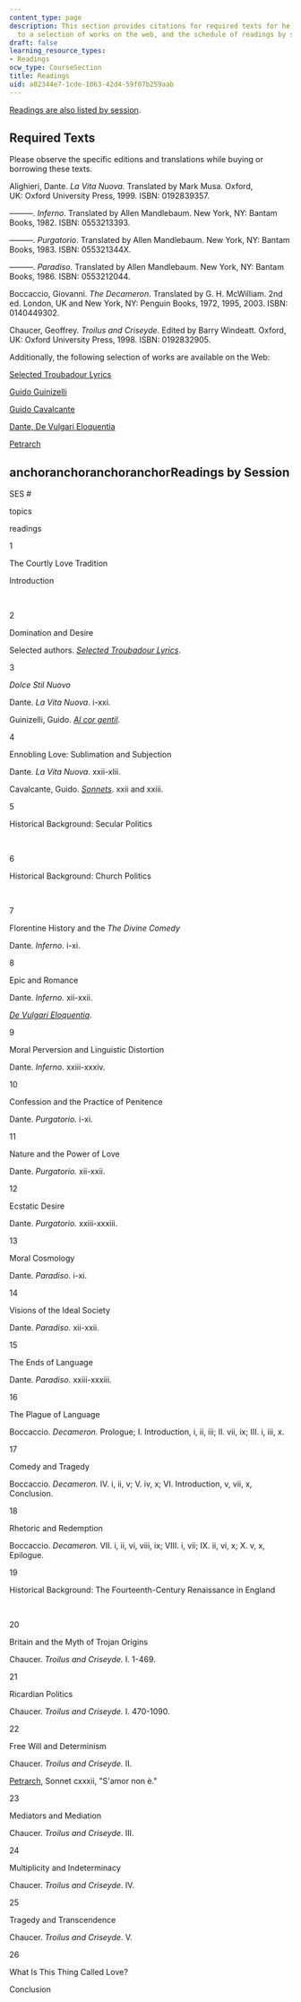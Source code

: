 ```yaml
---
content_type: page
description: This section provides citations for required texts for he course, links
  to a selection of works on the web, and the schedule of readings by session.
draft: false
learning_resource_types:
- Readings
ocw_type: CourseSection
title: Readings
uid: a02344e7-1cde-1063-42d4-59f07b259aab
---
```

[Readings are also listed by session](#ses).

## Required Texts

Please observe the specific editions and translations while buying or borrowing these texts.

Alighieri, Dante. *La Vita Nuova.* Translated by Mark Musa. Oxford, UK: Oxford University Press, 1999. ISBN: 0192839357.

———. *Inferno*. Translated by Allen Mandlebaum. New York, NY: Bantam Books, 1982. ISBN: 0553213393.

———. *Purgatorio*. Translated by Allen Mandlebaum. New York, NY: Bantam Books, 1983. ISBN: 055321344X.

———. *Paradiso*. Translated by Allen Mandlebaum. New York, NY: Bantam Books, 1986. ISBN: 0553212044.

Boccaccio, Giovanni. *The Decameron*. Translated by G. H. McWilliam. 2nd ed. London, UK and New York, NY: Penguin Books, 1972, 1995, 2003. ISBN: 0140449302.

Chaucer, Geoffrey. *Troilus and Criseyde*. Edited by Barry Windeatt. Oxford, UK: Oxford University Press, 1998. ISBN: 0192832905.

Additionally, the following selection of works are available on the Web:

[Selected Troubadour Lyrics](http://www.britannica.com/art/troubadour-lyric-artist)

[Guido Guinizelli](http://www.auburn.edu/~bertocr/)

[Guido Cavalcante](http://www.sonnets.org/pound.htm)

[Dante, De Vulgari Eloquentia](http://www.danteonline.it/italiano/opere.asp?idope=3&idlang=OR)

[Petrarch](http://translations-ink.com/Canzon5.html)

## anchoranchoranchoranchorReadings by Session

SES #

topics

readings

1

The Courtly Love Tradition

Introduction

 

2

Domination and Desire

Selected authors. [*Selected Troubadour Lyrics*](http://www.britannica.com/art/troubadour-lyric-artist).

3

*Dolce Stil Nuovo*

Dante. *La Vita Nuova*. i-xxi.

Guinizelli, Guido. [*Al cor gentil*](http://www.auburn.edu/~bertocr/).

4

Ennobling Love: Sublimation and Subjection

Dante. *La Vita Nuova*. xxii-xlii.

Cavalcante, Guido. [*Sonnets*](http://www.sonnets.org/pound.htm). xxii and xxiii.

5

Historical Background: Secular Politics

 

6

Historical Background: Church Politics

 

7

Florentine History and the *The Divine Comedy*

Dante. *Inferno.* i-xi.

8

Epic and Romance

Dante. *Inferno.* xii-xxii.

[*De Vulgari Eloquentia*](http://www.danteonline.it/italiano/opere.asp?idope=3&idlang=OR).

9

Moral Perversion and Linguistic Distortion

Dante. *Inferno.* xxiii-xxxiv.

10

Confession and the Practice of Penitence

Dante. *Purgatorio.* i-xi.

11

Nature and the Power of Love

Dante. *Purgatorio.* xii-xxii.

12

Ecstatic Desire

Dante. *Purgatorio.* xxiii-xxxiii.

13

Moral Cosmology

Dante. *Paradiso.* i-xi.

14

Visions of the Ideal Society

Dante. *Paradiso.* xii-xxii.

15

The Ends of Language

Dante. *Paradiso.* xxiii-xxxiii.

16

The Plague of Language

Boccaccio. *Decameron.* Prologue; I. Introduction, i, ii, iii; II. vii, ix; III. i, iii, x.

17

Comedy and Tragedy

Boccaccio. *Decameron.* IV. i, ii, v; V. iv, x; VI. Introduction, v, vii, x, Conclusion.

18

Rhetoric and Redemption

Boccaccio. *Decameron.* VII. i, ii, vi, viii, ix; VIII. i, vii; IX. ii, vi, x; X. v, x, Epilogue.

19

Historical Background: The Fourteenth-Century Renaissance in England

 

20

Britain and the Myth of Trojan Origins

Chaucer. *Troilus and Criseyde.* I. 1-469.

21

Ricardian Politics

Chaucer. *Troilus and Criseyde.* I. 470-1090.

22

Free Will and Determinism

Chaucer. *Troilus and Criseyde.* II.

[Petrarch](http://translations-ink.com/Canzon5.html), Sonnet cxxxii, "S'amor non è."

23

Mediators and Mediation

Chaucer. *Troilus and Criseyde*. III.

24

Multiplicity and Indeterminacy

Chaucer. *Troilus and Criseyde*. IV.

25

Tragedy and Transcendence

Chaucer. *Troilus and Criseyde*. V.

26

What Is This Thing Called Love?

Conclusion